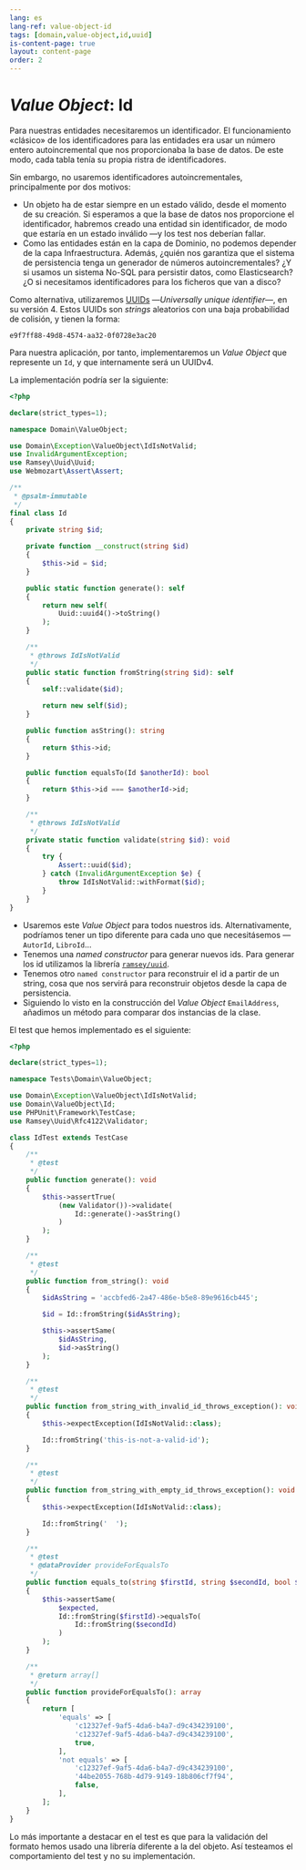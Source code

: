 ```yaml
---
lang: es
lang-ref: value-object-id
tags: [domain,value-object,id,uuid]
is-content-page: true
layout: content-page
order: 2
---
```


# _Value Object_: Id

Para nuestras entidades necesitaremos un identificador. El funcionamiento «clásico» de los identificadores para las entidades era usar un número entero autoincremental que nos proporcionaba la base de datos. De este modo, cada tabla tenía su propia ristra de identificadores.

Sin embargo, no usaremos identificadores autoincrementales, principalmente por dos motivos:

- Un objeto ha de estar siempre en un estado válido, desde el momento de su creación. Si esperamos a que la base de datos nos proporcione el identificador, habremos creado una entidad sin identificador, de modo que estaría en un estado inválido —y los test nos deberían fallar.
- Como las entidades están en la capa de Dominio, no podemos depender de la capa Infraestructura. Además, ¿quién nos garantiza que el sistema de persistencia tenga un generador de números autoincrementales? ¿Y si usamos un sistema No-SQL para persistir datos, como Elasticsearch? ¿O si necesitamos identificadores para los ficheros que van a disco?

Como alternativa, utilizaremos [UUIDs](https://en.wikipedia.org/wiki/Universally_unique_identifier#Version_4_(random)) —_Universally unique identifier_—, en su versión 4. Estos UUIDs son _strings_ aleatorios con una baja probabilidad de colisión, y tienen la forma:

```
e9f7ff88-49d8-4574-aa32-0f0728e3ac20
```

Para nuestra aplicación, por tanto, implementaremos un _Value Object_ que represente un `Id`, y que internamente será un UUIDv4.

La implementación podría ser la siguiente:

```php
<?php

declare(strict_types=1);

namespace Domain\ValueObject;

use Domain\Exception\ValueObject\IdIsNotValid;
use InvalidArgumentException;
use Ramsey\Uuid\Uuid;
use Webmozart\Assert\Assert;

/**
 * @psalm-immutable
 */
final class Id
{
    private string $id;

    private function __construct(string $id)
    {
        $this->id = $id;
    }

    public static function generate(): self
    {
        return new self(
            Uuid::uuid4()->toString()
        );
    }

    /**
     * @throws IdIsNotValid
     */
    public static function fromString(string $id): self
    {
        self::validate($id);

        return new self($id);
    }

    public function asString(): string
    {
        return $this->id;
    }

    public function equalsTo(Id $anotherId): bool
    {
        return $this->id === $anotherId->id;
    }

    /**
     * @throws IdIsNotValid
     */
    private static function validate(string $id): void
    {
        try {
            Assert::uuid($id);
        } catch (InvalidArgumentException $e) {
            throw IdIsNotValid::withFormat($id);
        }
    }
}

```

- Usaremos este _Value Object_ para todos nuestros ids. Alternativamente, podríamos tener un tipo diferente para cada uno que necesitásemos —`AutorId`, `LibroId`...
- Tenemos una _named constructor_ para generar nuevos ids. Para generar los id utilizamos la librería [`ramsey/uuid`](https://github.com/ramsey/uuid).
- Tenemos otro `named constructor` para reconstruir el id a partir de un string, cosa que nos servirá para reconstruir objetos desde la capa de persistencia.
- Siguiendo lo visto en la construcción del _Value Object_ `EmailAddress`, añadimos un método para comparar dos instancias de la clase.

El test que hemos implementado es el siguiente:

```php
<?php

declare(strict_types=1);

namespace Tests\Domain\ValueObject;

use Domain\Exception\ValueObject\IdIsNotValid;
use Domain\ValueObject\Id;
use PHPUnit\Framework\TestCase;
use Ramsey\Uuid\Rfc4122\Validator;

class IdTest extends TestCase
{
    /**
     * @test
     */
    public function generate(): void
    {
        $this->assertTrue(
            (new Validator())->validate(
                Id::generate()->asString()
            )
        );
    }

    /**
     * @test
     */
    public function from_string(): void
    {
        $idAsString = 'accbfed6-2a47-486e-b5e8-89e9616cb445';

        $id = Id::fromString($idAsString);

        $this->assertSame(
            $idAsString,
            $id->asString()
        );
    }

    /**
     * @test
     */
    public function from_string_with_invalid_id_throws_exception(): void
    {
        $this->expectException(IdIsNotValid::class);

        Id::fromString('this-is-not-a-valid-id');
    }

    /**
     * @test
     */
    public function from_string_with_empty_id_throws_exception(): void
    {
        $this->expectException(IdIsNotValid::class);

        Id::fromString('  ');
    }

    /**
     * @test
     * @dataProvider provideForEqualsTo
     */
    public function equals_to(string $firstId, string $secondId, bool $expected): void
    {
        $this->assertSame(
            $expected,
            Id::fromString($firstId)->equalsTo(
                Id::fromString($secondId)
            )
        );
    }

    /**
     * @return array[]
     */
    public function provideForEqualsTo(): array
    {
        return [
            'equals' => [
                'c12327ef-9af5-4da6-b4a7-d9c434239100',
                'c12327ef-9af5-4da6-b4a7-d9c434239100',
                true,
            ],
            'not equals' => [
                'c12327ef-9af5-4da6-b4a7-d9c434239100',
                '44be2055-768b-4d79-9149-18b806cf7f94',
                false,
            ],
        ];
    }
}

```

Lo más importante a destacar en el test es que para la validación del formato hemos usado una librería diferente a la del objeto. Así testeamos el comportamiento del test y no su implementación.